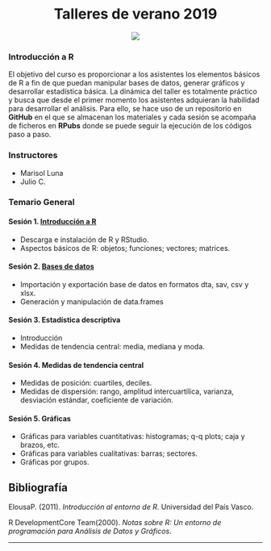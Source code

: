 <center> <h1>Talleres de verano 2019</h1> </center>
<center><p style="width: 400px;">
<img src="https://user-images.githubusercontent.com/13545121/58193603-005d7780-7c89-11e9-8e25-900572da8ddb.PNG" style="float: center;" />
</p></center>

### Introducción a R


El objetivo del curso es proporcionar a los asistentes los elementos básicos de R a fin de que puedan manipular bases de datos, generar gráficos y desarrollar estadística básica. La dinámica del taller es totalmente práctico y busca que desde el primer momento los asistentes adquieran la habilidad para desarrollar el análisis. Para ello, se hace uso de un repositorio en **GitHub** en el que se almacenan los materiales y cada sesión se acompaña de ficheros en **RPubs** donde se puede seguir la ejecución de los códigos paso a paso.


### Instructores

* Marisol Luna
* Julio C.

### Temario General

#### Sesión 1. [Introducción a R](http://rpubs.com/jcms2665/s1)
* Descarga e instalación de R y RStudio.
* Aspectos básicos de R: objetos; funciones; vectores; matrices.

#### Sesión 2. [Bases de datos](http://rpubs.com/jcms2665/499972)
* Importación y exportación base de datos en formatos  dta, sav, csv y xlsx.
* Generación y manipulación de data.frames

#### Sesión 3. Estadística descriptiva
* Introducción
* Medidas de tendencia central: media, mediana y moda.


#### Sesión 4. Medidas de tendencia central
* Medidas de posición: cuartiles, deciles.
* Medidas de dispersión: rango, amplitud intercuartílica, varianza, desviación estándar, coeficiente de variación.

#### Sesión 5. Gráficas
* Gráficas para variables cuantitativas: histogramas; q-q plots; caja y brazos, etc.
* Gráficas para variables cualitativas: barras; sectores.
* Gráficas por grupos.


## Bibliografía


ElousaP. (2011). *Introducción al entorno de R*. Universidad del País Vasco.

R DevelopmentCore Team(2000). *Notas sobre R: Un entorno de programación para Análisis de Datos
y Gráficos*.


---
